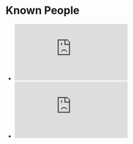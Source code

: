 # Known People

- ![Luciano](https://github.com/HugoParada19/healer_typing_list/blob/master/kno_people/luciano.md)
- ![Vasco Cabrita](https://github.com/HugoParada19/healer_typing_list/blob/master/kno_people/vcabrita.md)
